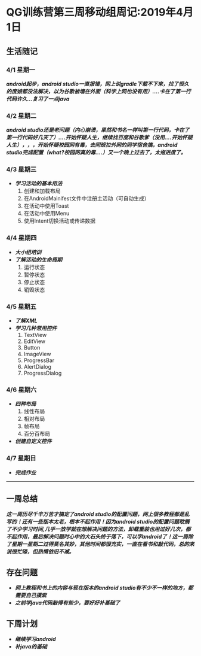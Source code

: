 # QG训练营第三周移动组周记:2019年4月1日
## 生活随记
### 4/1 星期一
***android起步，android studio一直报错，网上说gradle下载不下来，找了很久的度娘都没法解决，以为谷歌被墙在外面（科学上网也没有用）....卡在了第一行代码许久...复习了一点java***
### 4/2 星期二
***android studio还是老问题（内心崩溃，果然和书名一样叫第一行代码，卡在了第一行代码好几天了）....开始怀疑人生，继续找百度和谷歌爹（没用....开始怀疑人生），，，开始怀疑校园网有毒，去同班拉外网的同学宿舍搞，android studio完成配置（what?校园网真的毒....）又一个晚上过去了，太拖进度了。***
### 4/3 星期三
* ***学习活动的基本用法***
    1. 创建和加载布局
    2. 在AndroidMainifest文件中注册主活动（可自动生成）
    3. 在活动中使用Toast
    4. 在活动中使用Menu
    5. 使用Intent切换活动或传递数据
### 4/4 星期四
* ***大小组培训***
* ***了解活动的生命周期***
    1. 运行状态
    2. 暂停状态
    3. 停止状态
    4. 销毁状态
### 4/5 星期五
* ***了解XML***
* ***学习几种常用控件***
    1. TextView
    2. EditView
    3. Button
    4. ImageView
    5. ProgressBar
    6. AlertDialog
    7. ProgressDialog
### 4/6 星期六
* ***四种布局***
    1. 线性布局
    2. 相对布局
    3. 帧布局
    4. 百分百布局
* ***创建自定义控件***
### 4/7 星期日
* ***完成作业***
***
## 一周总结
***这一周历尽千辛万苦才搞定了android studio的配置问题，网上很多教程都是乱写的！还有一些版本太老，根本不起作用！因为android studio的配置问题耽搁了不少学习时间,几乎一放学就在想解决问题的方法，卸载重装也用过好几次，都不起作用，最后解决问题时心中的大石头终于落下，可以学android了！这一周除了星期一星期二过得莫名其妙，其他时间都很充实，一直在看书和敲代码，总的来说很忙碌，但热情依旧不减。***
## 存在问题
* ***网上教程和书上的内容与现在版本的android studio有不少不一样的地方，都需要自己摸索***
* ***之前学java代码敲得有些少，要好好补基础了***
## 下周计划
* ***继续学习android***
* ***补java的基础***